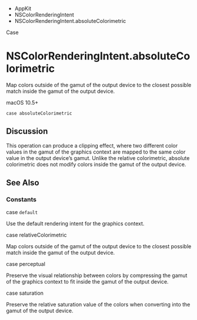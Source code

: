 

- AppKit
- NSColorRenderingIntent
-  NSColorRenderingIntent.absoluteColorimetric 

Case

# NSColorRenderingIntent.absoluteColorimetric

Map colors outside of the gamut of the output device to the closest possible match inside the gamut of the output device.

macOS 10.5+

``` source
case absoluteColorimetric
```

## Discussion

This operation can produce a clipping effect, where two different color values in the gamut of the graphics context are mapped to the same color value in the output device’s gamut. Unlike the relative colorimetric, absolute colorimetric does not modify colors inside the gamut of the output device.

## See Also

### Constants

case `default`

Use the default rendering intent for the graphics context.

case relativeColorimetric

Map colors outside of the gamut of the output device to the closest possible match inside the gamut of the output device.

case perceptual

Preserve the visual relationship between colors by compressing the gamut of the graphics context to fit inside the gamut of the output device.

case saturation

Preserve the relative saturation value of the colors when converting into the gamut of the output device.

